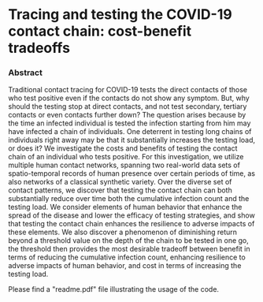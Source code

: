 Tracing and testing the COVID-19 contact chain: cost-benefit tradeoffs
===================================

### Abstract
Traditional contact tracing for COVID-19 tests the direct contacts of those who test positive even if the contacts do not show any symptom. But, why should the testing stop at direct contacts, and not test secondary, tertiary contacts or even contacts further down? The question arises because by the time an infected individual is tested the infection starting from him may have infected a chain of individuals. One deterrent in testing long chains of individuals right away may be that it substantially increases the testing load, or does it? We investigate the costs and benefits of testing the contact chain of an individual who tests positive. For this investigation, we utilize multiple human contact networks, spanning two real-world data sets of spatio-temporal records of human presence over certain periods of time, as also networks of a classical synthetic variety. Over the diverse set of contact patterns, we discover that testing the contact chain can both substantially reduce over time both the cumulative infection count and the testing load. We consider elements of human behavior that enhance the spread of the disease and lower the efficacy of testing strategies, and show that testing the contact chain enhances the resilience to adverse impacts of these elements. We also discover a phenomenon of diminishing return beyond a threshold value on the depth of the chain to be tested in one go, the threshold then provides the most desirable tradeoff between benefit in terms of reducing the cumulative infection count, enhancing resilience to adverse impacts of human behavior, and cost in terms of increasing the testing load.


Please find a "readme.pdf" file illustrating the usage of the code.
